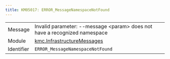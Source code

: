 ```yaml
---
title: KM05017: ERROR_MessageNamespaceNotFound
---
```


|            |           |
|------------|---------- |
| Message    | Invalid parameter: \-\-message &lt;param&gt; does not have a recognized namespace |
| Module     | [kmc.InfrastructureMessages](kmc.infrastructuremessages) |
| Identifier | `ERROR_MessageNamespaceNotFound` |



